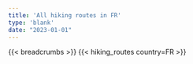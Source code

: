 ```yaml
---
title: 'All hiking routes in FR'
type: 'blank'
date: "2023-01-01"
---
```


{{< breadcrumbs >}}
{{< hiking_routes country=FR >}}
